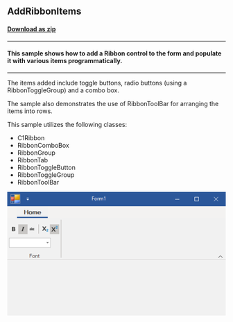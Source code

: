 ## AddRibbonItems
#### [Download as zip](https://grapecity.github.io/DownGit/#/home?url=https://github.com/GrapeCity/ComponentOne-WinForms-Samples/tree/master/NetFramework\C1.Win.Ribbon\CS\AddRibbonItems)
____
#### This sample shows how to add a Ribbon control to the form and populate it with various items programmatically.
____
The items added include toggle buttons, radio buttons (using a RibbonToggleGroup) and a combo box. 

The sample also demonstrates the use of RibbonToolBar for arranging the items into rows. 

This sample utilizes the following classes: 

* C1Ribbon
* RibbonComboBox
* RibbonGroup
* RibbonTab
* RibbonToggleButton
* RibbonToggleGroup
* RibbonToolBar

![screenshot](screenshot.png)
